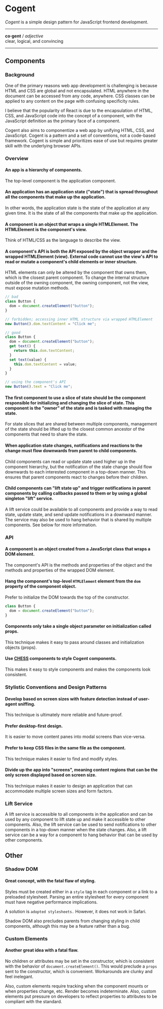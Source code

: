 # Cogent <!-- omit in toc -->

_Cogent_ is a simple design pattern for JavaScript frontend development.

---

**co·gent** / _adjective_<br>
clear, logical, and convincing

---

## Components

### Background

One of the primary reasons web app development is challenging is because HTML and CSS are global and not encapsulated. HTML anywhere in the document can be accessed from any code, anywhere. CSS classes can be applied to any content on the page with confusing specificity rules.

I believe that the popularity of React is due to the encapsulation of HTML, CSS, and JavaScript code into the concept of a component, with the JavaScript definition as the primary face of a component.

Cogent also aims to componentize a web app by unifying HTML, CSS, and JavaScript. Cogent is a pattern and a set of conventions, not a code-based framework. Cogent is simple and prioritizes ease of use but requires greater skill with the underlying browser APIs.

### Overview

#### An app is a hierarchy of components.

The top-level component is the application component.

#### An application has an application state ("state") that is spread throughout all the components that make up the application.

In other words, the application state is the state of the application at any given time. It is the state of all the components that make up the application.

#### A component is an object that wraps a single HTMLElement. The HTMLElement is the component's view.

Think of HTML/CSS as the language to describe the view.

#### A component's API is both the API exposed by the object wrapper and the wrapped HTMLElement (view). External code cannot use the view's API to read or mutate a component's child elements or inner structure.

HTML elements can only be altered by the component that owns them, which is the closest parent component. To change the internal structure outside of the owning component, the owning component, not the view, must expose mutation methods.

```javascript
// bad
class Button {
  dom = document.createElement("button");
}

// forbidden; accessing inner HTML structure via wrapped HTMLElement
new Button().dom.textContent = "Click me";

// good
class Button {
  dom = document.createElement("button");
  get text() {
    return this.dom.textContent;
  }
  set text(value) {
    this.dom.textContent = value;
  }
}

// using the component's API
new Button().text = "Click me";
```

#### The first component to use a slice of state should be the component responsible for initializing and changing the slice of state. This component is the "owner" of the state and is tasked with managing the state.

For state slices that are shared between multiple components, management of the state should be lifted up to the closest common ancestor of the components that need to share the state.

#### When application state changes, notifications and reactions to the change must flow downwards from parent to child components.

Child components can read or update state used higher up in the component hierarchy, but the notification of the state change should flow downwards to each interested component in a top-down manner. This ensures that parent components react to changes before their children.

#### Child components can "lift state up" and trigger notifications in parent components by calling callbacks passed to them or by using a global singleton "lift" service.

A lift service could be available to all components and provide a way to read state, update state, and send update notifications in a downward manner. The service may also be used to hang behavior that is shared by multiple components. See below for more information.

### API

#### A component is an object created from a JavaScript class that wraps a DOM element.

The component's API is the methods and properties of the object and the methods and properties of the wrapped DOM element.

#### Hang the component's top-level `HTMLElement` element from the `dom` property of the component object.

Prefer to initialize the DOM towards the top of the constructor.

```javascript
class Button {
  dom = document.createElement("button");
}
```

#### Components only take a single object parameter on initialization called props.

This technique makes it easy to pass around classes and initialization objects (props).

#### Use [CHESS](https://github.com/jake-knerr/chess) components to style Cogent components.

This makes it easy to style components and makes the components look consistent.

### Stylistic Conventions and Design Patterns

#### Develop based on screen sizes with feature detection instead of user-agent sniffing.

This technique is ultimately more reliable and future-proof.

#### Prefer desktop-first design.

It is easier to move content panes into modal screens than vice-versa.

#### Prefer to keep CSS files in the same file as the component.

This technique makes it easier to find and modify styles.

#### Divide up the app into "screens", meaning content regions that can be the only screen displayed based on screen size.

This technique makes it easier to design an application that can accommodate multiple screen sizes and form factors.

### Lift Service

A lift service is accessible to all components in the application and can be used by any component to lift state up and make it accessible to other components. Also, the lift service can be used to send notifications to other components in a top-down manner when the state changes. Also, a lift service can be a way for a component to hang behavior that can be used by other components.

## Other

### Shadow DOM

#### Great concept, with the fatal flaw of styling.

Styles must be created either in a `style` tag in each component or a link to a preloaded stylesheet. Parsing an entire stylesheet for every component must have negative performance implications.

A solution is `adopted stylesheets.` However, it does not work in Safari.

Shadow DOM also precludes parents from changing styling in child components, although this may be a feature rather than a bug.

### Custom Elements

#### Another great idea with a fatal flaw.

No children or attributes may be set in the constructor, which is consistent with the behavior of `document.createElement()`. This would preclude a `props` sent to the constructor, which is convenient. Workarounds are clunky and feel inelegant.

Also, custom elements require tracking when the component mounts or when properties change, etc. Render becomes indeterminate. Also, custom elements put pressure on developers to reflect properties to attributes to be compliant with the standard.
